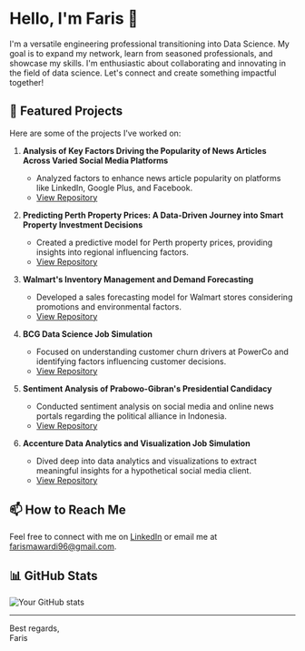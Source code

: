 # Hello, I'm Faris 👋

I'm a versatile engineering professional transitioning into Data Science. My goal is to expand my network, learn from seasoned professionals, and showcase my skills. I'm enthusiastic about collaborating and innovating in the field of data science. Let's connect and create something impactful together!

## 🌟 Featured Projects
Here are some of the projects I've worked on:

1. **Analysis of Key Factors Driving the Popularity of News Articles Across Varied Social Media Platforms**
   - Analyzed factors to enhance news article popularity on platforms like LinkedIn, Google Plus, and Facebook.
   - [View Repository](https://github.com/farisariefm/Analysis-of-Key-Factors-Driving-the-Popularity-of-News-Articles-Across-Varied-Social-Media-Platforms)

2. **Predicting Perth Property Prices: A Data-Driven Journey into Smart Property Investment Decisions**
   - Created a predictive model for Perth property prices, providing insights into regional influencing factors.
   - [View Repository](https://github.com/farisariefm/Predicting-Perth-Property-Prices-A-Data-Driven-Journey-into-Smart-property-Investment-Decisions/tree/main)

3. **Walmart's Inventory Management and Demand Forecasting**
   - Developed a sales forecasting model for Walmart stores considering promotions and environmental factors.
   - [View Repository](https://github.com/MichaelN20/FTDS-009-HCK-group-003)

4. **BCG Data Science Job Simulation**
   - Focused on understanding customer churn drivers at PowerCo and identifying factors influencing customer decisions.
   - [View Repository](https://github.com/farisariefm/BCG-Data-Science-Job-Simulation)

5. **Sentiment Analysis of Prabowo-Gibran's Presidential Candidacy**
   - Conducted sentiment analysis on social media and online news portals regarding the political alliance in Indonesia.
   - [View Repository](https://github.com/achmaddhani/sentiment-webscrape)

6. **Accenture Data Analytics and Visualization Job Simulation**
   - Dived deep into data analytics and visualizations to extract meaningful insights for a hypothetical social media client.
   - [View Repository](https://github.com/farisariefm/Accenture-Data-Analytics-Job-Simulation)

## 📫 How to Reach Me
Feel free to connect with me on [LinkedIn](https://www.linkedin.com/in/faris-arief-mawardi/) or email me at [farismawardi96@gmail.com](mailto:your-email).

## 📊 GitHub Stats
![Your GitHub stats](https://github-readme-stats.vercel.app/api?username=farisariefm&show_icons=true)

---

Best regards,  
Faris
